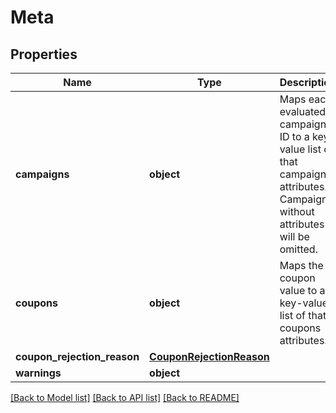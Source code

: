 # Meta

## Properties
Name | Type | Description | Notes
------------ | ------------- | ------------- | -------------
**campaigns** | **object** | Maps each evaluated campaign ID to a key-value list of that campaigns attributes. Campaigns without attributes will be omitted. | [optional] 
**coupons** | **object** | Maps the coupon value to a key-value list of that coupons attributes. | [optional] 
**coupon_rejection_reason** | [**CouponRejectionReason**](CouponRejectionReason.md) |  | [optional] 
**warnings** | **object** |  | [optional] 

[[Back to Model list]](../README.md#documentation-for-models) [[Back to API list]](../README.md#documentation-for-api-endpoints) [[Back to README]](../README.md)



